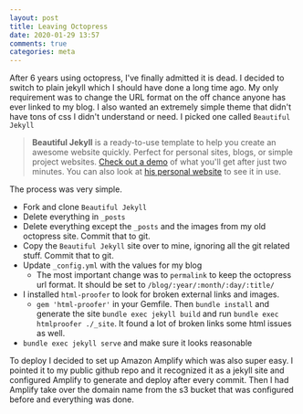 ```yaml
---
layout: post
title: Leaving Octopress
date: 2020-01-29 13:57
comments: true
categories: meta
---
```


After 6 years using octopress, I've finally admitted it is dead. I decided to switch to plain jekyll which I should have done a long time ago. My only requirement was to change the URL format on the off chance anyone has ever linked to my blog. I also wanted an extremely simple theme that didn't have tons of css I didn't understand or need.  I picked one called `Beautiful Jekyll`

> **Beautiful Jekyll** is a ready-to-use template to help you create an awesome website quickly. Perfect for personal sites, blogs, or simple project websites.  [Check out a demo](https://deanattali.com/beautiful-jekyll) of what you'll get after just two minutes.  You can also look at [his personal website](https://deanattali.com) to see it in use.

The process was very simple.

* Fork and clone `Beautiful Jekyll`
* Delete everything in `_posts`
* Delete everything except the `_posts` and the images from my old octopress site. Commit that to git.
* Copy the `Beautiful Jekyll` site over to mine, ignoring all the git related stuff. Commit that to git.
* Update `_config.yml` with the values for my blog
    * The most important change was to `permalink` to keep the octopress url format. It should be set to `/blog/:year/:month/:day/:title/`
* I installed `html-proofer` to look for broken external links and images.
    * `gem 'html-proofer'` in your Gemfile. Then `bundle install` and generate the site `bundle exec jekyll build` and run `bundle exec htmlproofer ./_site`. It found a lot of broken links some html issues as well.  
* `bundle exec jekyll serve` and make sure it looks reasonable

To deploy I decided to set up Amazon Amplify which was also super easy. I pointed it to my public github repo and it recognized it as a jekyll site and configured Amplify to generate and deploy after every commit. Then I had Amplify take over the domain name from the s3 bucket that was configured before and everything was done. 
